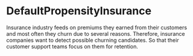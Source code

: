 # DefaultPropensityInsurance
Insurance industry feeds on premiums they earned from their customers and most often they churn due to several reasons. Therefore, insurance companies want to detect possible churning candidates. So that their customer support teams focus on them for retention.
